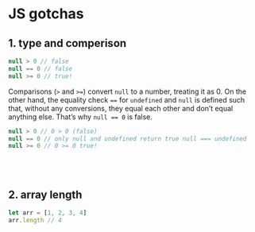 # JS gotchas

## 1. type and comperison

```js
null > 0 // false
null == 0 // false
null >= 0 // true!
```
Comparisons (```>``` and ```>=```) convert ```null``` to a number, treating it as 0. On the other hand, the equality check ```==``` for ```undefined``` and ```null``` is defined such that, without any conversions, they equal each other and don’t equal anything else. That’s why ```null == 0``` is false.
```js
null > 0 // 0 > 0 (false)
null == 0 // only null and undefined return true null === undefined
null >= 0 // 0 >= 0 true!
```
<br>
<br>

## 2. array length

```js
let arr = [1, 2, 3, 4]
arr.length // 4
```
